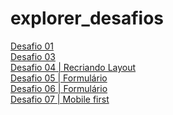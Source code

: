 # explorer_desafios

<a href="https://carolrodrigues14.github.io/explorer_desafios/desafio01/C%C3%B3digo%20do%20desafio%20-%20Fase%2001corrigido/">Desafio 01</a><br>
<a href="https://carolrodrigues14.github.io/explorer_desafios/desafio03/codigocorrigido/">Desafio 03</a><br>
<a href="https://carolrodrigues14.github.io/explorer_desafios/desafio04/">Desafio 04 | Recriando Layout</a><br>
<a href="https://carolrodrigues14.github.io/explorer_desafios/desafio05/">Desafio 05 | Formulário</a><br>
<a href="https://carolrodrigues14.github.io/explorer_desafios/desafio06/">Desafio 06 | Formulário</a><br>
<a href="https://carolrodrigues14.github.io/explorer_desafios/desafio07/">Desafio 07 | Mobile first</a>
